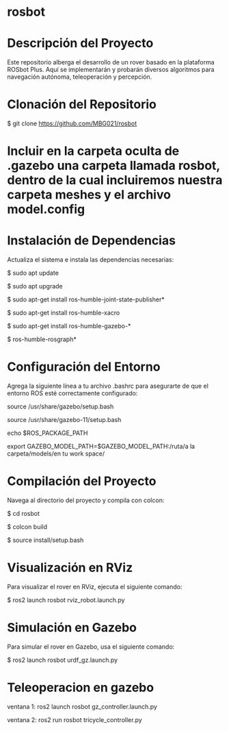# rosbot
# Descripción del Proyecto

Este repositorio alberga el desarrollo de un rover basado en la plataforma ROSbot Plus. 
Aquí se implementarán y probarán diversos algoritmos para navegación autónoma, teleoperación y percepción.

# Clonación del Repositorio

$ git clone https://github.com/MBG021/rosbot

# Incluir en la carpeta oculta de .gazebo una carpeta llamada rosbot, dentro de la cual incluiremos nuestra carpeta meshes y el archivo model.config

# Instalación de Dependencias

Actualiza el sistema e instala las dependencias necesarias:

$ sudo apt update

$ sudo apt upgrade

$ sudo apt-get install ros-humble-joint-state-publisher*

$ sudo apt-get install ros-humble-xacro

$ sudo apt-get install ros-humble-gazebo-*

$ ros-humble-rosgraph*

# Configuración del Entorno

Agrega la siguiente línea a tu archivo .bashrc para asegurarte de que el entorno ROS esté correctamente configurado:

source /usr/share/gazebo/setup.bash

source /usr/share/gazebo-11/setup.bash

echo $ROS_PACKAGE_PATH

export GAZEBO_MODEL_PATH=$GAZEBO_MODEL_PATH:/ruta/a la carpeta/models/en tu work space/

# Compilación del Proyecto

Navega al directorio del proyecto y compila con colcon:

$ cd rosbot

$ colcon build

$ source install/setup.bash

# Visualización en RViz

Para visualizar el rover en RViz, ejecuta el siguiente comando:

$ ros2 launch rosbot rviz_robot.launch.py

# Simulación en Gazebo

Para simular el rover en Gazebo, usa el siguiente comando:

$ ros2 launch rosbot urdf_gz.launch.py

# Teleoperacion en gazebo

ventana 1: ros2 launch rosbot gz_controller.launch.py

ventana 2: ros2 run rosbot tricycle_controller.py 
